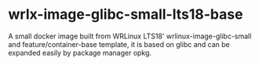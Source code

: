 # wrlx-image-glibc-small-lts18-base
A small docker image built from WRLinux LTS18' wrlinux-image-glibc-small and feature/container-base template, it is based on glibc and can be expanded easily by package manager opkg.
